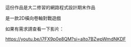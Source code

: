 這份作品是大二修習的網路程式設計期末作品

是一款2D橫向卷軸對戰遊戲

如果有需求請查看一下影片：

https://youtu.be/i7FX9p0e8QM?si=alto7BZwpWmdNKDF
